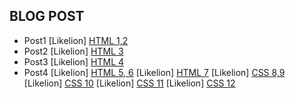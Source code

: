 ## BLOG POST
* Post1
[Likelion]
[HTML 1,2](https://github.com/positive7292/positive7292.github.io/blob/master/first%20try.md)
* Post2
[Likelion]
[HTML 3](https://github.com/positive7292/positive7292.github.io/blob/master/second.md)
* Post3
[Likelion]
[HTML 4](https://github.com/positive7292/positive7292.github.io/blob/master/3rd.md)
* Post4
[Likelion]
[HTML 5, 6](https://github.com/positive7292/positive7292.github.io/blob/master/4th~final.md)
[Likelion]
[HTML 7](https://github.com/positive7292/positive7292.github.io/blob/master/7th(form).md)
[Likelion]
[CSS 8,9](https://github.com/positive7292/positive7292.github.io/blob/master/8th.md)
[Likelion]
[CSS 10](https://github.com/positive7292/positive7292.github.io/blob/master/10th.md)
[Likelion]
[CSS 11](https://github.com/positive7292/positive7292.github.io/blob/master/11th(text%20property).md)
[Likelion]
[CSS 12](https://github.com/positive7292/positive7292.github.io/commit/d04ef6df58e7c60ce1e9ddd0677f6eef25b082d2)
